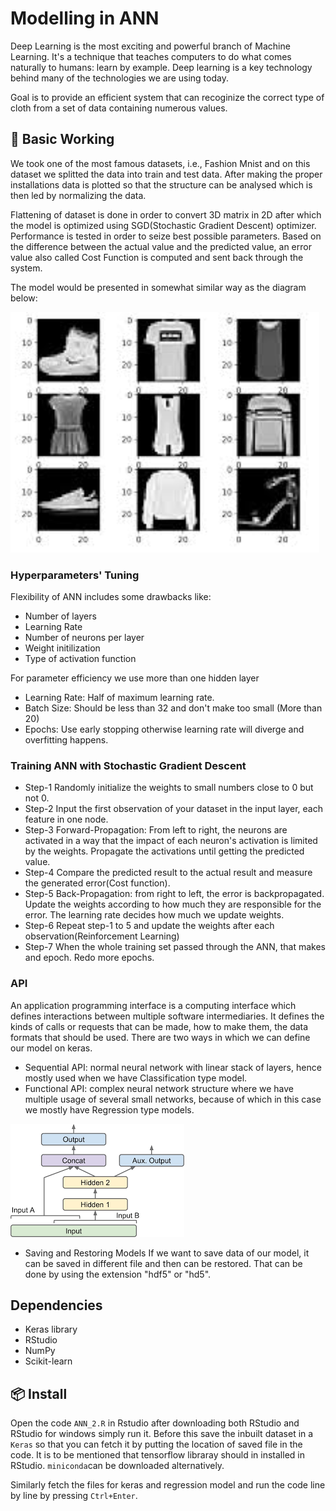 # Modelling in ANN

Deep Learning is the most exciting and powerful branch of Machine Learning. It's a technique that teaches computers to do what comes naturally to humans: learn by example. Deep learning is a key technology behind many of the technologies we are using today.

Goal is to provide an efficient system that can recoginize the correct type of cloth from a set of data containing numerous values.

## 🔨  Basic Working 

We took one of the most famous datasets, i.e., Fashion Mnist and on this dataset we splitted the data into train and test data.
After making the proper installations data is plotted so that the structure can be analysed which is then led by normalizing the data.

Flattening of dataset is done in order to convert 3D matrix in 2D after which the model is optimized using SGD(Stochastic Gradient Descent) optimizer. Performance is tested in order to seize best possible parameters. Based on the difference between the actual value and the predicted value, an error value also called Cost Function is computed and sent back through the system.

The model would be presented in somewhat similar way as the diagram below:

![Dataset Diagram](mnistClassification.png)

### Hyperparameters' Tuning

Flexibility of ANN includes some drawbacks like:
- Number of layers
- Learning Rate
- Number of neurons per layer
- Weight initilization
- Type of activation function

For parameter efficiency we use more  than one hidden layer 
- Learning Rate: Half of maximum learning rate. 
- Batch Size: Should be less than 32 and don't make too small (More than 20)
- Epochs: Use early stopping otherwise learning rate will diverge and overfitting happens.

### Training ANN with Stochastic Gradient Descent

- Step-1 Randomly initialize the weights to small numbers close to 0 but not 0.
- Step-2 Input the first observation of your dataset in the input layer, each feature in one node.
- Step-3 Forward-Propagation: From left to right, the neurons are activated in a way that the impact of each neuron's activation is   limited by the weights. Propagate the activations until getting the predicted value.
- Step-4 Compare the predicted result to the actual result and measure the generated error(Cost function).
- Step-5 Back-Propagation: from right to left, the error is backpropagated. Update the weights according to how much they are responsible for the error. The learning rate decides how much we update weights.
- Step-6 Repeat step-1 to 5 and update the weights after each observation(Reinforcement Learning)
- Step-7 When the whole training set passed through the ANN, that makes and epoch. Redo more epochs.

### API
An application programming interface is a computing interface which defines interactions between multiple software intermediaries. It defines the kinds of calls or requests that can be made, how to make them, the data formats that should be used. There are two ways in which we can define our model on keras.

- Sequential API: normal neural network with linear stack of layers, hence mostly used when we have Classification type model.
- Functional API: complex neural network structure where we have multiple usage of several small networks, because of which in this case we mostly have Regression type models.

![FunctionalAPI Architecture Diagram](functionalAPI.png)


- Saving and Restoring Models
If we want to save data of our model, it can be saved in different file and then can be restored. That can be done by using the extension "hdf5" or "hd5".

## Dependencies

- Keras library
- RStudio
- NumPy
- Scikit-learn

## 📦 Install

Open the code ```ANN_2.R``` in Rstudio after downloading both RStudio and RStudio for windows simply run it. Before this save the inbuilt dataset in a ```Keras``` so that you can fetch it by putting the location of saved file in the code.
It is to be mentioned that tensorflow libraray should in installed in RStudio. ```miniconda```can be downloaded alternatively.
 
Similarly fetch the files for keras and regression model and run the code line by line by pressing ```Ctrl+Enter```.









